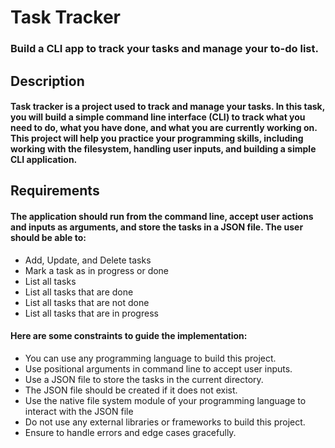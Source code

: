 # Task Tracker
### Build a CLI app to track your tasks and manage your to-do list.

## Description
#### Task tracker is a project used to track and manage your tasks. In this task, you will build a simple command line interface (CLI) to track what you need to do, what you have done, and what you are currently working on. This project will help you practice your programming skills, including working with the filesystem, handling user inputs, and building a simple CLI application.


## Requirements
#### The application should run from the command line, accept user actions and inputs as arguments, and store the tasks in a JSON file. The user should be able to:
* Add, Update, and Delete tasks
* Mark a task as in progress or done
* List all tasks
* List all tasks that are done
* List all tasks that are not done
* List all tasks that are in progress


#### Here are some constraints to guide the implementation:
* You can use any programming language to build this project.
* Use positional arguments in command line to accept user inputs.
* Use a JSON file to store the tasks in the current directory.
* The JSON file should be created if it does not exist.
* Use the native file system module of your programming language to interact with the JSON file
* Do not use any external libraries or frameworks to build this project.
* Ensure to handle errors and edge cases gracefully.